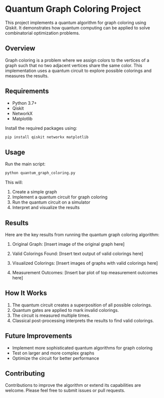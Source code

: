# Quantum Graph Coloring Project

This project implements a quantum algorithm for graph coloring using Qiskit. It demonstrates how quantum computing can be applied to solve combinatorial optimization problems.

## Overview

Graph coloring is a problem where we assign colors to the vertices of a graph such that no two adjacent vertices share the same color. This implementation uses a quantum circuit to explore possible colorings and measures the results.

## Requirements

- Python 3.7+
- Qiskit
- NetworkX
- Matplotlib

Install the required packages using:

```bash
pip install qiskit networkx matplotlib
```

## Usage

Run the main script:

```bash
python quantum_graph_coloring.py
```

This will:
1. Create a simple graph
2. Implement a quantum circuit for graph coloring
3. Run the quantum circuit on a simulator
4. Interpret and visualize the results

## Results

Here are the key results from running the quantum graph coloring algorithm:

1. Original Graph:
   [Insert image of the original graph here]

2. Valid Colorings Found:
   [Insert text output of valid colorings here]

3. Visualized Colorings:
   [Insert images of graphs with valid colorings here]

4. Measurement Outcomes:
   [Insert bar plot of top measurement outcomes here]

## How It Works

1. The quantum circuit creates a superposition of all possible colorings.
2. Quantum gates are applied to mark invalid colorings.
3. The circuit is measured multiple times.
4. Classical post-processing interprets the results to find valid colorings.

## Future Improvements

- Implement more sophisticated quantum algorithms for graph coloring
- Test on larger and more complex graphs
- Optimize the circuit for better performance

## Contributing

Contributions to improve the algorithm or extend its capabilities are welcome. Please feel free to submit issues or pull requests.
